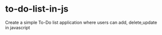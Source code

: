 # to-do-list-in-js
Create a simple To-Do list application where users can add, delete,update in javascript

